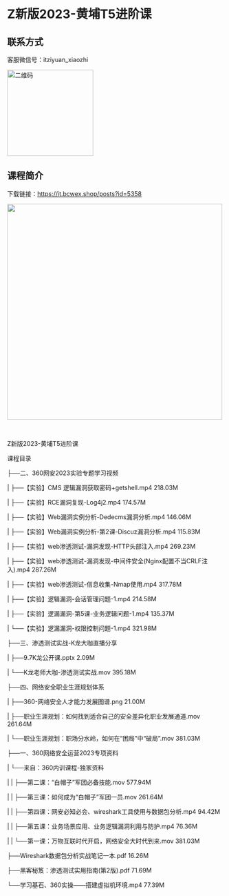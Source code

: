 # Z新版2023-黄埔T5进阶课

## 联系方式

客服微信号：itziyuan_xiaozhi

<img src="https://ziyuanyun.oss-cn-guangzhou.aliyuncs.com/common/20240614073449/666b82192834a.jpg" width="200" height="200" alt="二维码">

## 课程简介

下载链接：https://it.bcwex.shop/posts?id=5358

<img src="https://ziyuanyun.oss-cn-guangzhou.aliyuncs.com/yun/20241201161548/674c1b34346c8.jpg" width="500" alt="">

  &nbsp;

 Z新版2023-黄埔T5进阶课



 课程目录

 ├──二、360网安2023实验专题学习视频

 | ├──【实验】CMS 逻辑漏洞获取密码+getshell.mp4 218.03M

 | ├──【实验】RCE漏洞复现-Log4j2.mp4 174.57M

 | ├──【实验】Web漏洞实例分析-Dedecms漏洞分析.mp4 146.06M

 | ├──【实验】Web漏洞实例分析-第2课-Discuz漏洞分析.mp4 115.83M

 | ├──【实验】web渗透测试-漏洞发现-HTTP头部注入.mp4 269.23M

 | ├──【实验】web渗透测试-漏洞发现-中间件安全(Nginx配置不当CRLF注入).mp4 287.26M

 | ├──【实验】web渗透测试-信息收集-Nmap使用.mp4 317.78M

 | ├──【实验】逻辑漏洞-会话管理问题-1.mp4 214.58M

 | ├──【实验】逻漏漏洞-第5课-业务逻辑问题-1.mp4 135.37M

 | └──【实验】逻漏漏洞-权限控制问题-1.mp4 321.98M

 ├──三、渗透测试实战-K龙大咖直播分享

 | ├──9.7K龙公开课.pptx 2.09M

 | └──K龙老师大咖-渗透测试实战.mov 395.18M

 ├──四、网络安全职业生涯规划体系

 | ├──360-网络安全人才能力发展图谱.png 21.00M

 | ├──职业生涯规划：如何找到适合自己的安全差异化职业发展通道.mov 261.64M

 | └──职业生涯规划：职场分水岭，如何在“困局”中“破局”.mov 381.03M

 ├──一、360网络安全运营2023专项资料

 | └──来自：360内训课程-独家资料

 | | ├──第二课：“白帽子”军团必备技能.mov 577.94M

 | | ├──第三课：如何成为“白帽子”军团一员.mov 261.64M

 | | ├──第四课：网安必知必会、wireshark工具使用与数据包分析.mp4 94.42M

 | | ├──第五课：业务场景应用、业务逻辑漏洞利用与防护.mp4 76.36M

 | | └──第一课：万物互联时代开启，网络安全大时代到来.mov 381.03M

 ├──Wireshark数据包分析实战笔记一本.pdf 16.26M

 ├──黑客秘笈：渗透测试实用指南(第2版).pdf 71.69M

 └──学习基石、360实操——搭建虚拟机环境.mp4 77.39M

 &nbsp;

  